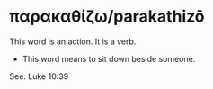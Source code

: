 # παρακαθίζω/parakathizō
This word is an action. It is a verb.
* This word means to sit down beside someone.

See: Luke 10:39
